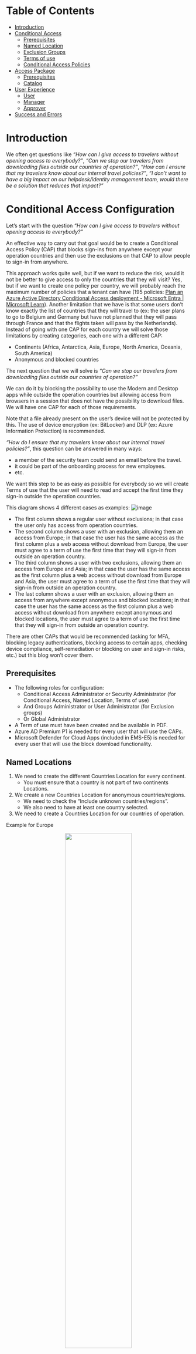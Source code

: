 # Table of Contents
- [Introduction](#introduction)
- [Conditional Access](#conditional-access-configuration)
    - [Prerequisites](#prerequisites)
    - [Named Location](#named-locations)
    - [Exclusion Groups](#exclusion-groups)
    - [Terms of use](#terms-of-use)
    - [Conditional Access Policies](#conditional-access-policies)
- [Access Package](#access-package-configuration)
    - [Prerequisites](#prerequisites-1)
    - [Catalog](#catalog)
- [User Experience](#user-experience)
    - [User](#user)
    - [Manager](#manager)
    - [Approver](#approver)
- [Success and Errors](#success-and-errors)


# Introduction

We often get questions like *“How can I give access to travelers without opening access to everybody?”*, *“Can we stop our travelers from downloading files outside our countries of operation?”*, *“How can I ensure that my travelers know about our internal travel policies?”*, *“I don’t want to have a big impact on our helpdesk/identity management team, would there be a solution that reduces that impact?”* 

# Conditional Access Configuration

Let’s start with the question *“How can I give access to travelers without opening access to everybody?”*

An effective way to carry out that goal would be to create a Conditional Access Policy (CAP) that blocks sign-ins from anywhere except your operation countries and then use the exclusions on that CAP to allow people to sign-in from anywhere. 

This approach works quite well, but if we want to reduce the risk, would it not be better to give access to only the countries that they will visit? Yes, but if we want to create one policy per country, we will probably reach the maximum number of policies that a tenant can have (195 policies: [Plan an Azure Active Directory Conditional Access deployment - Microsoft Entra | Microsoft Learn](https://learn.microsoft.com/en-us/azure/active-directory/conditional-access/plan-conditional-access#minimize-the-number-of-conditional-access-policies)). Another limitation that we have is that some users don’t know exactly the list of countries that they will travel to (ex: the user plans to go to Belgium and Germany but have not planned that they will pass through France and that the flights taken will pass by the Netherlands). Instead of going with one CAP for each country we will solve those limitations by creating categories, each one with a different CAP: 
- Continents (Africa, Antarctica, Asia, Europe, North America, Oceania, South America) 
- Anonymous and blocked countries 

The next question that we will solve is *“Can we stop our travelers from downloading files outside our countries of operation?”* 

We can do it by blocking the possibility to use the Modern and Desktop apps while outside the operation countries but allowing access from browsers in a session that does not have the possibility to download files. We will have one CAP for each of those requirements. 

Note that a file already present on the user’s device will not be protected by this. The use of device encryption (ex: BitLocker) and DLP (ex: Azure Information Protection) is recommended.  

*“How do I ensure that my travelers know about our internal travel policies?”*, this question can be answered in many ways: 
- a member of the security team could send an email before the travel. 
- it could be part of the onboarding process for new employees. 
- etc. 

We want this step to be as easy as possible for everybody so we will create Terms of use that the user will need to read and accept the first time they sign-in outside the operation countries. 

 
This diagram shows 4 different cases as examples: 
![image](./images/CAP-diagram.png)

- The first column shows a regular user without exclusions; in that case the user only has access from operation countries. 
- The second column shows a user with an exclusion, allowing them an access from Europe; in that case the user has the same access as the first column plus a web access without download from Europe, the user must agree to a term of use the first time that they will sign-in from outside an operation country. 
- The third column shows a user with two exclusions, allowing them an access from Europe and Asia; in that case the user has the same access as the first column plus a web access without download from Europe and Asia, the user must agree to a term of use the first time that they will sign-in from outside an operation country. 
- The last column shows a user with an exclusion, allowing them an access from anywhere except anonymous and blocked locations; in that case the user has the same access as the first column plus a web access without download from anywhere except anonymous and blocked locations, the user must agree to a term of use the first time that they will sign-in from outside an operation country. 

There are other CAPs that would be recommended (asking for MFA, blocking legacy authentications, blocking access to certain apps, checking device compliance, self-remediation or blocking on user and sign-in risks, etc.) but this blog won’t cover them. 

## Prerequisites

- The following roles for configuration: 
    - Conditional Access Administrator or Security Administrator (for Conditional Access, Named Location, Terms of use) 
    - And Groups Administrator or User Administrator (for Exclusion groups) 
    - Or Global Administrator 
- A Term of use must have been created and be available in PDF.
- Azure AD Premium P1 is needed for every user that will use the CAPs. 
- Microsoft Defender for Cloud Apps (included in EMS-E5) is needed for every user that will use the block download functionality. 

## Named Locations

1. We need to create the different Countries Location for every continent. 
    - You must ensure that a country is not part of two continents Locations. 
2. We create a new Countries Location for anonymous countries/regions. 
    - We need to check the “Include unknown countries/regions”. 
    - We also need to have at least one country selected. 
3. We need to create a Countries Location for our countries of operation. 

Example for Europe
<p align="center" width="100%">
    <img width="60%" src="./images/NamedLocation-Example-Europe.png"> 
</p>

Example of anonymous and non-allowed
<p align="center" width="100%">
    <img width="60%" src="./images/NamedLocation-Example-Anonymous.png"> 
</p>

Example of Operation countries
<p align="center" width="100%">
    <img width="60%" src="./images/NamedLocation-Example-OperationCountries.png"> 
</p>

View of all locations created
<p align="center" width="100%">
    <img width="60%" src="./images/NamedLocation-Example-AllLocations.png"> 
</p>


## Exclusion groups
1. We will then create an exclusion group for every continent and for Everywhere.
    - The groups must be security groups.
    - The groups must be Assigned.
    - The groups should have an Owner.
    - The groups should not be “Azure AD roles can be assigned to the group”.
    - A good description should be considered.
    - No members should be added to the groups.
2. We must add the Everyone group as part of all the continent groups.
3. A group for Anonymous and blocked regions/countries can be added but is not recommended since no exclusions should be allowed.

Example of exclusion group for Europe
<p align="center" width="100%">
    <img width="60%" src="./images/ExclusionGroup-Creation-Europe.png"> 
</p>

All exclusion groups
<p align="center" width="100%">
    <img width="60%" src="./images/ExclusionGroup-All.png"> 
</p>

Membership of exclusion group for Everywhere
<p align="center" width="100%">
    <img width="60%" src="./images/ExclusionGroup-Membership-Everywhere.png"> 
</p>

## Terms of use
1. Create a new Term of use.
2. Include all the languages that are needed.
3. Upload the PDF for all languages added.
4. Make sure that “Require users to expand the terms of use” is set to On.
5. Select the expiration policy settings that you want to use.
6. Select “Custom policy” since we will create the CAP later.
<p align="center" width="100%">
    <img width="60%" src="./images/TermsofUse-Creation.png"> 
</p>


## Conditional Access Policies

1.	Create a CAP to block mobile apps and desktop clients outside Operation countries.
    - Users: All users – Break glass account should be excluded.
    - Cloud apps: All cloud apps.
    - Conditions, Locations: Any locations, with exclusions for Operation countries.
    - Conditions, Client apps: Mobile apps and desktop clients.
    - Grant: Block access.
<p align="center" width="100%">
    <img width="60%" src="./images/ConditionalAccess-BlockMobile-OperationCountries.png"> 
</p>
<p align="center" width="100%">
    <img width="33%" src="./images/ConditionalAccess-BlockMobile-OperationCountries-CltApp.png"> 
</p>

2.	Create a CAP to block browser access from Anonymous and non-allowed countries/regions.
    - Users: All users – Break glass account should be excluded.
    - Cloud apps: All cloud apps.
    - OPTION 1 : Conditions, Locations: Anonymous and non-allowed countries/regions.
    - OPTION 2 : Conditions, Locations: Any locations, with exclusions for every continent and Operation countries.
    - Conditions, Client apps: Browser.
    - Grant: Block access.

Two different configurations are possible for the Locations condition of this CAP.
- OPTION 1 : Using Anonymous and non-allowed countries/regions Named Location.
    - Pro : You have a well-defined list of what you block.
    - Con : In the case of new countries/regions, it is allowed for browser access until you add it to the right Named Location.
- OPTION 2 : Using Any location except continents and operation countries.
    - Pro : In the case of new countries/regions, it is blocked until you assign it to the right Named Location.
    - Con : You must ensure that the countries you want to block are not present in any continents.

OPTION 1 :
<p align="center" width="100%">
    <img width="60%" src="./images/ConditionalAccess-BlockBrowser-Anonymous.png"> 
</p>
OPTION 2 : 
<p align="center" width="100%">
    <img width="60%" src="./images/ConditionalAccess-BlockBrowser-Anonymous-Option2.png"> 
</p>
<p align="center" width="100%">
    <img width="33%" src="./images/ConditionalAccess-BlockBrowser-Anonymous-CltApp.png"> 
</p>

3.	Create CAPs to block browser access from a continent.
    - Users: All users excluding exclusion group for the continent – Break glass account should be excluded.
    - Cloud apps: All cloud apps.
    - Conditions, Locations: continent location.
    - Conditions, Client apps: Browser.
    - Grant: Block access.
<p align="center" width="100%">
    <img width="60%" src="./images/ConditionalAccess-BlockBrowser-Continent-1.png"> 
</p>
<p align="center" width="100%">
    <img width="33%" src="./images/ConditionalAccess-BlockBrowser-Continent-2.png"> 
</p>

4.	Repeat previous step for each continent.

5.	Create a CAP to block download from browsers outside Operation countries.
    - Users: All users – Break glass account should be excluded.
    - Cloud apps: All cloud apps.
    - Conditions, Locations: Any locations, with exclusions for Operation countries.
    - Conditions, Client apps: Browser.
    - Session: User Conditional Access App Control, Block downloads (Preview).
<p align="center" width="100%">
    <img width="60%" src="./images/ConditionalAccess-BlockDownload-1.png"> 
</p>
<p align="center" width="100%">
    <img width="33%" src="./images/ConditionalAccess-BlockDownload-2.png"> 
</p>

6.	Create a CAP to ask for Terms of use outside Operation countries.
    - Users: All users – Break glass account should be excluded.
    - Cloud apps: All cloud apps.
    - Conditions, Locations: Any locations, with exclusions for Operation countries.
    - Conditions, Client apps: Browser.
    - Grant: Your terms of use for travelers.
<p align="center" width="100%">
    <img width="60%" src="./images/ConditionalAccess-Termsofuse-1.png"> 
</p>
<p align="center" width="100%">
    <img width="33%" src="./images/ConditionalAccess-Termsofuse-2.png"> 
</p>

Your Conditional Access policies should look like this:
<p align="center" width="100%">
    <img width="60%" src="./images/ConditionalAccess-All.png"> 
</p>


# Access Package Configuration

Now that we have a fully functional way to manage the travelers, let’s look at this question “I don’t want to have a big impact on our helpdesk/identity management team, would there be a solution that reduces that impact?”.
The challenges that we have are:
- We need a way for people to tell us that they will travel.
- We need an approval process.
- We have exclusion groups, but we don’t want users to stay in them after they come back.
We will solve all those points with Entitlement management by automating the process. 
- The process will be started by the user.
- The approval will be a two-step approval with the people that need to be part of the decision, the user’s manager, and the security team.
- The user will be removed automatically from the group at the end of their trip.

## Prerequisites

- One of the following roles for configuration:
    - Identity Governance Administrator
    - Global Administrator
- Azure AD Premium P2 is needed for every user that will use the Access Packages.
- Exclusion groups must have been created and assigned to the CAPs.
- Users must have a manager assigned to them, if not a failover administrator will be used.


## Catalog

1. Create a new catalog that will be used to manage all exclusion groups that we created earlier
<p align="center" width="100%">
    <img width="60%" src="./images/Catalog-Creation.png"> 
</p>

2. Open the new catalog and add all resources that will be available for this catalog.
<p align="center" width="100%">
    <img width="60%" src="./images/Catalog-Resources.png"> 
</p>

3. Add all resources (groups, applications, SharePoint sites). In our scenario, we need to add all groups we created earlier.
<p align="center" width="100%">
    <img width="60%" src="./images/Catalog-ResourcesAddition.png"> 
</p>

4. Content of your catalog
<p align="center" width="100%">
    <img width="60%" src="./images/Catalog-Resources-All.png"> 
</p>


## Access Package

### Creation
1. Create one package for each region in your catalog.
<p align="center" width="100%">
    <img width="60%" src="./images/AccessPackage.png"> 
</p>

2. Define a name and a description; your users will see this information in “my access” portal.
<p align="center" width="100%">
    <img width="60%" src="./images/AccessPackage-Europe-1.png"> 
</p>

3. Add the corresponding group from your catalog. You also need to define the role that the user will have. In this scenario we want them to have the role “Member”.
<p align="center" width="100%">
    <img width="60%" src="./images/AccessPackage-Europe-2.png"> 
</p>

4. Requests
    - Define who can ask for this package:
        - Specific users and groups: use a group that holds all your users.
        - All members (excluding guests): all identities as “member” type.
        - All users (including guests): all identities (member and guest).
    - Define approval parameters in the same page.
        - Require requestor justification: strongly recommended.
    - How many stages: 2
        - First approver
            - Use the manager of the user (this attribute on user needs to be filled).
            - As fallback, you can set the GIA team.
            - You must set the number of days allowed to make the decision.
            - Require approver justification: for tracking; this parameter should be considered.
        - Second approver
            - Use specific approvers.
            - Set the travel approvers group.
            - You must set the number of days allowed to make the decision.
            - Require approver justification: for tracking; this parameter should be considered.
    - Enable new request: set to Yes.
<p align="center" width="100%">
    <img width="60%" src="./images/AccessPackage-Europe-3.png"> 
</p>

<p align="center" width="100%">
    <img width="60%" src="./images/AccessPackage-Europe-4.png"> 
</p>

5.	You can request some information for the requestor. That information will be seen during the approval process.

<p align="center" width="100%">
    <img width="60%" src="./images/AccessPackage-Europe-5.png"> 
</p>

You can also add different languages as needed.

<p align="center" width="100%">
    <img width="60%" src="./images/AccessPackage-Europe-5.png"> 
</p>

<p align="center" width="100%">
    <img width="60%" src="./images/AccessPackage-Europe-6.png"> 
</p>

6.	Lifecycle
    - Expiration: define the number of days/hours or never.
    - Users can request a specific timeline: we recommend letting the user define their period.
    - Allow users to extend access: before the expiration, let users ask for an extension. If the user is traveling, it could be interesting to give them this opportunity.
    - Require approval to grant extension: same approval process as initial request.
    - Require access reviews: you can implement an access review but, in this case, it is not mandatory since an expiration is defined*.
    * If you don’t implement an expiration period, we strongly recommend enabling and defining an Access Review to be sure users and/or groups still need access.

<p align="center" width="100%">
    <img width="60%" src="./images/AccessPackage-Europe-7.png"> 
</p>

7.	Custom extensions
This section is not needed in this scenario but could help to automate some activities. We plan to elaborate on the possibilities offered in the future.

<p align="center" width="100%">
    <img width="60%" src="./images/AccessPackage-Europe-8.png"> 
</p>

8.	Review + create.
Review and confirm all your parameters and then create.

<p align="center" width="100%">
    <img width="60%" src="./images/AccessPackage-Europe-9.png"> 
</p>

### Customization
1. Change the name of policy
    By default, the first policy is named “Initial Policy”, but it is not helpful and understandable, so we recommend renaming it like this: Self-service travel request.

<p align="center" width="100%">
    <img width="60%" src="./images/AccessPackage-Europe-10.png"> 
</p>

<p align="center" width="100%">
    <img width="60%" src="./images/AccessPackage-Europe-11.png"> 
</p>

2. Separation of Duties
You could define incompatible access packages or groups but be careful you could block some users like VIPs or people who travel regularly. We don’t recommend using this feature in this context.

<p align="center" width="100%">
    <img width="60%" src="./images/AccessPackage-Europe-12.png"> 
</p>

3. Assignments
Assignments could be used by an administrator to assign an access package directly to a user, bypassing the approval process. In our context, since the user starts the process, it is not needed but it could still be used in certain cases.


### All packages
At the end, you should see all your packages in your catalog.

<p align="center" width="100%">
    <img width="60%" src="./images/AccessPackage-All.png"> 
</p>

### Options for people already out of the operation countries
We can manage those cases in two ways:
1. Using a manual assignment done by an administrator after validating the identity of the person and the speaking with the approvers.
2. Adding a cloud app exclusion for "Azure AD Identity Governance - Entitlement Management" for all block browser access policies except for Anonymous and non-allowed countries (CA003 to CA009); this will allow sign-ins to MyAccess.Microsoft.com, allowing people to gain access with the regular process.

# User experience

Now let’s see what the experience is for the end users, managers, and security approvers.

## User
1. A user accesses MyAccess.microsoft.com and clicks on Request next to the continent where they plan to travel.
<p align="center" width="100%">
    <img width="60%" src="./images/UserXP-AccessPackage.png"> 
</p>

2. A user enters the information on how to reach them in case of a security incident, a business justification, and a specific period (optional but recommended).
<p align="center" width="100%">
    <img width="33%" src="./images/UserXP-AccessPackage-Justification.png"> 
</p>

## Manager
1.	The manager receives an email asking for the approval of the request and clicks the link to approve or deny the request.
<p align="center" width="100%">
    <img width="60%" src="./images/ManagerXP-Request-Email.png"> 
</p>

2.	The manager’s default browser opens the MyAccess webpage where they can see all the pending approval requests.
<p align="center" width="100%">
    <img width="60%" src="./images/ManagerXP-Request-Approval.png"> 
</p>

3.	When clicking on a request, the manager will be able to see details about the request, details about the access, the approval history of the request and to approve or deny the request with a justification.
<p align="center" width="100%">
    <img width="33%" src="./images/ManagerXP-Request-Details-1.png">
    <img width="33%" src="./images/ManagerXP-Request-Details-2.png"> 
</p>
<p align="center" width="100%">
    <img width="33%" src="./images/ManagerXP-Request-Details-3.png"> 
</p>


## Approver
After the manager’s approval, the security team in charge of access approval for travelers will receive an email and will be able to approve or deny. The steps will be identical to the ones done by the manager but the result will grant or deny the access for the user.

<p align="center" width="100%">
    <img width="60%" src="./images/ManagerXP-Request-Email.png"> 
</p>

<p align="center" width="100%">
    <img width="60%" src="./images/ManagerXP-Request-Approval.png"> 
</p>

# Success and Errors
1. Example of a sign-in error if a user tries to sign-in from a non-operation country where they are not allowed.
<p align="center" width="100%">
    <img width="33%" src="./images/SuccessErrors-Sign-in.png"> 
</p>

2. Example of a Term of use prompt if a user sign-in from a non-operation country where they are allowed
<p align="center" width="100%">
    <img width="60%" src="./images/SuccessErrors-Termsofuse.png"> 
</p>

3. Example of a Block download prompt if a user tries to download a file from a non-operation country where they are allowed
<p align="center" width="100%">
    <img width="60%" src="./images/SuccessErrors-DownloadBlocked.png"> 
</p>

4. Examples of a user trying to sign-in from multiple places.
- Great Britain – User is part of the Europe exclusion: Allowed (Success at 5:17:27) with Terms of use (Interrupted at 5:15:18)
- Japan – User is not part of the exclusion: Blocked (Failure at 4:54:15)
- Canada – User is signing-in from an operation country: Allowed (Success at 4:52:32)
<p align="center" width="100%">
    <img width="75%" src="./images/SuccessErrors-Logs.png"> 
</p>

# Disclaimers

This Sample Code is provided for the purpose of illustration only and is not intended to be used in a production environment.  THIS SAMPLE CODE AND ANY RELATED INFORMATION ARE PROVIDED "AS IS" WITHOUT WARRANTY OF ANY KIND, EITHER EXPRESSED OR IMPLIED, INCLUDING BUT NOT LIMITED TO THE IMPLIED WARRANTIES OF MERCHANTABILITY AND/OR FITNESS FOR A PARTICULAR PURPOSE.  We grant You a nonexclusive, royalty-free right to use and modify the Sample Code and to reproduce and distribute the object code form of the Sample Code, provided that You agree:

(i) to not use Our name, logo, or trademarks to market Your software product in which the Sample Code is embedded;

(ii) to include a valid copyright notice on Your software product in which the Sample Code is embedded;

 and (iii) to indemnify, hold harmless, and defend Us and Our suppliers from and against any claims or lawsuits, including attorneys' fees, that arise or result from the use or distribution of the Sample code.

This posting is provided "AS IS" with no warranties, and confers no rights. Use of included script samples are subject to the terms specified at https://www.microsoft.com/info/copyright.htm.

# Credit

Mathias Dumont

Paul Morin



